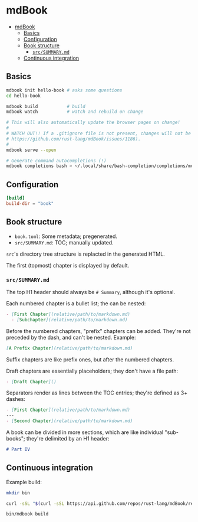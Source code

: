 # mdBook

- [mdBook](#mdbook)
  - [Basics](#basics)
  - [Configuration](#configuration)
  - [Book structure](#book-structure)
    - [`src/SUMMARY.md`](#srcsummarymd)
  - [Continuous integration](#continuous-integration)

## Basics

```sh
mdbook init hello-book # asks some questions
cd hello-book

mdbook build           # build
mdbook watch           # watch and rebuild on change

# This will also automatically update the browser pages on change!
#
# WATCH OUT!! If a .gitignore file is not present, changes will not be detected!! (see
# https://github.com/rust-lang/mdBook/issues/1186).
#
mdbook serve --open

# Generate command autocompletions (!)
mdbook completions bash > ~/.local/share/bash-completion/completions/mdbook
```

## Configuration

```toml
[build]
build-dir = "book"
```

## Book structure

- `book.toml`: Some metadata; pregenerated.
- `src/SUMMARY.md`: TOC; manually updated.

`src`'s directory tree structure is replacted in the generated HTML.

The first (topmost) chapter is displayed by default.

### `src/SUMMARY.md`

The top H1 header should always be `# Summary`, although it's optional.

Each numbered chapter is a bullet list; the can be nested:

```md
- [First Chapter](relative/path/to/markdown.md)
  - [Subchapter](relative/path/to/markdown.md)
```

Before the numbered chapters, "prefix" chapters can be added. They're not preceded by the dash, and can't be nested. Example:

```md
[A Prefix Chapter](relative/path/to/markdown.md)
```

Suffix chapters are like prefix ones, but after the numbered chapters.

Draft chapters are essentially placeholders; they don't have a file path:

```md
- [Draft Chapter]()
```

Separators render as lines between the TOC entries; they're defined as 3+ dashes:

```md
- [First Chapter](relative/path/to/markdown.md)
---
- [Second Chapter](relative/path/to/markdown.md)
```

A book can be divided in more sections, which are like individual "sub-books"; they're delimited by an H1 header:

```md
# Part IV
```

## Continuous integration

Example build:

```sh
mkdir bin

curl -sSL "$(curl -sSL https://api.github.com/repos/rust-lang/mdBook/releases/latest | jq --raw-output '.assets[] | .browser_download_url' | grep 'linux-gnu.tar.gz$')" | tar -xz --directory=bin

bin/mdbook build
```